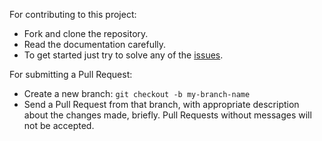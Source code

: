 For contributing to this project:
* Fork and clone the repository.
* Read the documentation carefully.
* To get started just try to solve any of the [issues](https://github.com/AnirbanBanik1998/Modern_Speak_and_Spell/issues).

For submitting a Pull Request:
* Create a new branch: `git checkout -b my-branch-name`
* Send a Pull Request from that branch, with appropriate description about the changes made, briefly. Pull Requests without messages will not be accepted.
